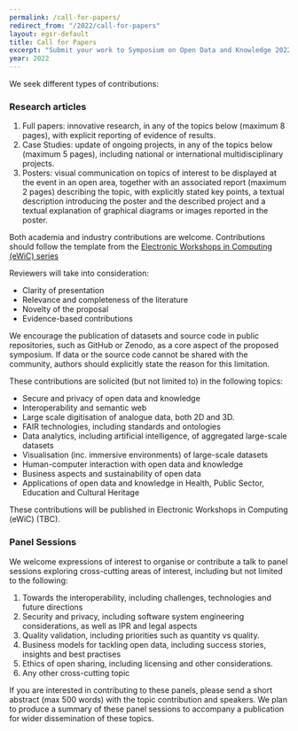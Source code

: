 ```yaml
---
permalink: /call-for-papers/
redirect_from: "/2022/call-for-papers"
layout: egsr-default
title: Call for Papers
excerpt: "Submit your work to Symposium on Open Data and Knowledge 20222"
year: 2022
---
```



We seek different types of contributions:

### Research articles
1. Full papers: innovative research, in any of the topics below (maximum 8 pages), with  explicit reporting of evidence of results. 
2. Case Studies: update of ongoing projects, in any of the topics below (maximum 5 pages), including national or international multidisciplinary projects.
3. Posters: visual communication on topics of interest to be displayed at the event in an open area, together with an associated report (maximum 2 pages) describing the topic, with explicitly stated key points, a textual description introducing the poster and the described project and a textual explanation of graphical diagrams or images reported in the poster. 

Both academia and industry contributions are welcome. Contributions should follow the template from the [Electronic Workshops in Computing (eWiC) series](https://www.bcs.org/about-us/learned-publishing/electronic-workshops-in-computing-ewic/)

Reviewers will take into consideration:
- Clarity of presentation
- Relevance and completeness of the literature
- Novelty of the proposal
- Evidence-based contributions 

We encourage the publication of datasets and source code in public repositories, such as GitHub or Zenodo, as a core aspect of the proposed symposium. If data or the source code cannot be shared with the community, authors should explicitly state the reason for this limitation.

These contributions are solicited (but not limited to) in the following topics:
- Secure and privacy of open data and knowledge
- Interoperability and semantic web
- Large scale digitisation of analogue data, both 2D and 3D. 
- FAIR technologies, including standards and ontologies  
- Data analytics, including artificial intelligence, of aggregated large-scale datasets
- Visualisation (inc. immersive environments) of large-scale datasets
- Human-computer interaction with open data and knowledge
- Business aspects and sustainability of open data
- Applications of open data and knowledge in Health, Public Sector, Education and Cultural Heritage

These contributions will be published in Electronic Workshops in Computing (eWiC) (TBC).

### Panel Sessions 
We welcome expressions of interest to organise or contribute a talk to panel sessions exploring cross-cutting areas of interest, including but not limited to the following: 

1. Towards the interoperability, including challenges, technologies and future directions
2. Security and privacy, including software system engineering considerations, as well as IPR and legal aspects 
3. Quality validation, including priorities such as quantity vs quality.
4. Business models for tackling open data, including success stories, insights and best practises
5. Ethics of open sharing, including licensing and other considerations.
6. Any other cross-cutting topic

If you are interested in contributing to these panels, please send a short abstract (max 500 words) with the topic contribution and speakers. We plan to produce a summary of these panel sessions to accompany a publication for wider dissemination of these topics.